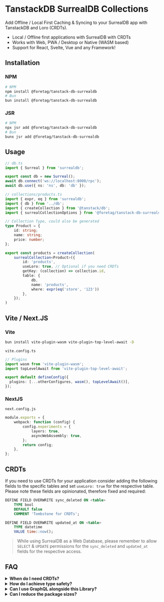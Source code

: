 # TanstackDB SurrealDB Collections

Add Offline / Local First Caching & Syncing to your SurrealDB app with TanstackDB and Loro (CRDTs).

- Local / Offline first applications with SurrealDB with CRDTs
- Works with Web, PWA / Desktop or Native (WASM based)
- Support for React, Svelte, Vue and any Framework!


## Installation

### NPM
```sh
# NPM
npm install @foretag/tanstack-db-surrealdb
# Bun
bun install @foretag/tanstack-db-surrealdb
```

### JSR
```sh
# NPM
npx jsr add @foretag/tanstack-db-surrealdb
# Bun
bunx jsr add @foretag/tanstack-db-surrealdb
```

## Usage
```ts
// db.ts
import { Surreal } from 'surrealdb';

export const db = new Surreal();
await db.connect('ws://localhost:8000/rpc');
await db.use({ ns: 'ns', db: 'db' });

// collections/products.ts
import { expr, eq } from 'surrealdb';
import { db } from '../db';
import { createCollection } from '@tanstack/db';
import { surrealCollectionOptions } from '@foretag/tanstack-db-surrealdb';

// Collection Type, could also be generated
type Product = {
	id: string;
	name: string;
	price: number;
};

export const products = createCollection(
	surrealCollection<Product>({
		id: 'products',
		useLoro: true, // Optional if you need CRDTs
		getKey: (collection) => collection.id,
		table: {
			db,
			name: 'products',
			where: expr(eq('store', '123'))
		},
	});
)
```

## Vite / Next.JS

### Vite
```sh
bun install vite-plugin-wasm vite-plugin-top-level-await -D
```

`vite.config.ts`

```ts
// Plugins
import wasm from 'vite-plugin-wasm';
import topLevelAwait from 'vite-plugin-top-level-await';

export default defineConfig({
  plugins: [...otherConfigures, wasm(), topLevelAwait()],
});
```

### NextJS
`next.config.js`

```ts
module.exports = {
	webpack: function (config) {
		config.experiments = {
			layers: true,
			asyncWebAssembly: true,
		};
		return config;
	},
};
```

## CRDTs

If you need to use CRDTs for your application consider adding the following fields to the specific tables and set `useLoro: true` for the respective table. Please note these fields are opinionated, therefore fixed and required:

```sql
DEFINE FIELD OVERWRITE sync_deleted ON <table>
	TYPE bool
	DEFAULT false
	COMMENT 'Tombstone for CRDTs';

DEFINE FIELD OVERWRITE updated_at ON <table>
	TYPE datetime
	VALUE time::now();
```

> While using SurrealDB as a Web Database, please remember to allow `SELECT` & `UPDATE` permissions for the `sync_deleted` and `updated_at` fields for the respective access.

## FAQ

<details>
	<summary><strong>When do I need CRDTs?</strong></summary>
	<p>In most cases Tanstack DB is sufficient to handle CRUD operations. However, if you need to implement a distributed system that are offline first, CRDTs are the way to go. Think: Google Docs, Figma Pages, Notion Blocks etc.</p>
</details>

<details>
	<summary><strong>How do I achieve type safety?</strong></summary>
	<p>Using Codegen tools that generate types from your SurrealDB Schema, this means you don't have to manually maintain types for each Collection.</p>
</details>

<details>
	<summary><strong>Can I use GraphQL alongside this Library?</strong></summary>
	<p>GraphQL workflow is in the works as SurrealDB's own implementation of the GraphQL protocol matures, we'll be able to provide a seamless integration. Since this library only targets TanstackDB, you can also use GraphQL for direct querying through Tanstack Query.</p>
</details>

<details>
	<summary><strong>Can I reduce the package sizes?</strong></summary>
	<p>They can be reduced, but these steps are very unique based on use-case. Loro ships a WASM binary thats 3-4 MB in size, it's one of the tradeoffs of using this approach. The maintainers up-stream are working on reducing the size of the WASM binary.</p>
</details>
